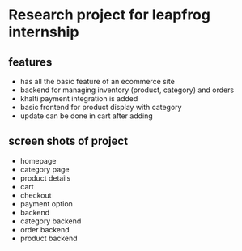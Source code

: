 # Research project for leapfrog internship

## features
* has all the basic feature of an ecommerce site
* backend for managing inventory (product, category) and orders
* khalti payment integration is added
* basic frontend for product display with category
* update can be done in cart after adding


## screen shots of project

* homepage
* category page
* product details
* cart
* checkout
* payment option
* backend
* category backend
* order backend
* product backend

